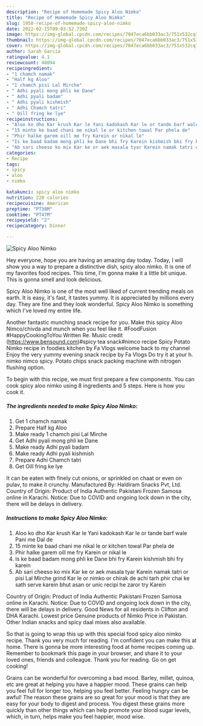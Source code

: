 ```yaml
---
description: "Recipe of Homemade Spicy Aloo Nimko"
title: "Recipe of Homemade Spicy Aloo Nimko"
slug: 1958-recipe-of-homemade-spicy-aloo-nimko
date: 2022-02-15T09:03:52.730Z
image: https://img-global.cpcdn.com/recipes/7047eca6bb033ac3/751x532cq70/spicy-aloo-nimko-recipe-main-photo.jpg
thumbnail: https://img-global.cpcdn.com/recipes/7047eca6bb033ac3/751x532cq70/spicy-aloo-nimko-recipe-main-photo.jpg
cover: https://img-global.cpcdn.com/recipes/7047eca6bb033ac3/751x532cq70/spicy-aloo-nimko-recipe-main-photo.jpg
author: Sarah Garcia
ratingvalue: 4.1
reviewcount: 48094
recipeingredient:
- "1 chamch namak"
- "Half kg Aloo"
- "1 chamch pisi Lal Mirche"
- " Adhi pyali mong phli ke Dane"
- " Adhi pyali badam"
- " Adhi pyali kishmish"
- " Adhi Chamch tatri"
- " Oill fring ke lye"
recipeinstructions:
- "Aloo ko dho Kar krush Kar le Yani kadokash Kar le or tande barf wale Pani me Dal de"
- "15 minte ke baad chani me nikal le or kitchen towal Par phela de"
- "Phir halke garem oill me fry Karein or nikal le"
- "Is ke baad badam mong phli ke Dane bhi fry Karein kishmish bhi fry karein"
- "Ab sari cheeso ko mix Kar ke or aek masala tyar Karein namak tatri or pisi Lal Mirche grind Kar le or nimko or chirak de achi tarh phir chai ke sath serve karein bhut asan or unic recipi he zaror try Karein"
categories:
- Recipe
tags:
- spicy
- aloo
- nimko

katakunci: spicy aloo nimko 
nutrition: 228 calories
recipecuisine: American
preptime: "PT38M"
cooktime: "PT47M"
recipeyield: "2"
recipecategory: Dinner

---
```



![Spicy Aloo Nimko](https://img-global.cpcdn.com/recipes/7047eca6bb033ac3/751x532cq70/spicy-aloo-nimko-recipe-main-photo.jpg)

Hey everyone, hope you are having an amazing day today. Today, I will show you a way to prepare a distinctive dish, spicy aloo nimko. It is one of my favorites food recipes. This time, I'm gonna make it a little bit unique. This is gonna smell and look delicious.

Spicy Aloo Nimko is one of the most well liked of current trending meals on earth. It is easy, it's fast, it tastes yummy. It is appreciated by millions every day. They are fine and they look wonderful. Spicy Aloo Nimko is something which I've loved my entire life.

Another fantastic munching snack recipe for you. Make this spicy Aloo Nimco/chivda and munch when you feel like it. #FoodFusion #HappyCookingToYou Written Re. Music credit (https://www.bensound.com)#spicy tea snack#nimco recipe Spicy Potato Nimko recipe in foodies kitchen by Fa Vlogs welcome back to my channel Enjoy the very yummy evening snack recipe by Fa Vlogs Do try it at your h. nimko nimco spicy. Potato chips snack packing machine with nitrogen flushing option.


To begin with this recipe, we must first prepare a few components. You can cook spicy aloo nimko using 8 ingredients and 5 steps. Here is how you cook it.

<!--inarticleads1-->

##### The ingredients needed to make Spicy Aloo Nimko:

1. Get 1 chamch namak
1. Prepare Half kg Aloo
1. Make ready 1 chamch pisi Lal Mirche
1. Get  Adhi pyali mong phli ke Dane
1. Make ready  Adhi pyali badam
1. Make ready  Adhi pyali kishmish
1. Prepare  Adhi Chamch tatri
1. Get  Oill fring ke lye


It can be eaten with finely cut onions, or sprinkled on chaat or even on pulav, to make it crunchy. Manufactured By: Haldiram Snacks Pvt, Ltd. Country of Origin: Product of India Authentic Pakistani Frozen Samosa online in Karachi. Notice: Due to COVID and ongoing lock down in the city, there will be delays in delivery. 

<!--inarticleads2-->

##### Instructions to make Spicy Aloo Nimko:

1. Aloo ko dho Kar krush Kar le Yani kadokash Kar le or tande barf wale Pani me Dal de
1. 15 minte ke baad chani me nikal le or kitchen towal Par phela de
1. Phir halke garem oill me fry Karein or nikal le
1. Is ke baad badam mong phli ke Dane bhi fry Karein kishmish bhi fry karein
1. Ab sari cheeso ko mix Kar ke or aek masala tyar Karein namak tatri or pisi Lal Mirche grind Kar le or nimko or chirak de achi tarh phir chai ke sath serve karein bhut asan or unic recipi he zaror try Karein


Country of Origin: Product of India Authentic Pakistani Frozen Samosa online in Karachi. Notice: Due to COVID and ongoing lock down in the city, there will be delays in delivery. Good News for all residents in Clifton and DHA Karachi. Lowest price Genuine products of Nimko Price in Pakistan. Other Indian snacks and spicy daal mixes also available. 

So that is going to wrap this up with this special food spicy aloo nimko recipe. Thank you very much for reading. I'm confident you can make this at home. There is gonna be more interesting food at home recipes coming up. Remember to bookmark this page in your browser, and share it to your loved ones, friends and colleague. Thank you for reading. Go on get cooking!

Grains can be wonderful for overcoming a bad mood. Barley, millet, quinoa, etc are great at helping you have a happier mood. These grains can help you feel full for longer too, helping you feel better. Feeling hungry can be awful! The reason these grains are so great for your mood is that they are easy for your body to digest and process. You digest these grains more quickly than other things which can help promote your blood sugar levels, which, in turn, helps make you feel happier, mood wise.
